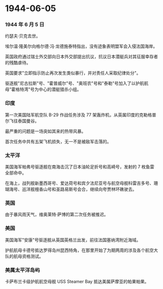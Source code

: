 # 1944-06-05

### 1944 年 6 月 5 日

约瑟夫·贝克去世。

埃尔温·隆美尔向格尔德·冯·龙德施泰特指出，没有迹象表明盟军会入侵法国海岸。

英国政府通过瑞士外交部向日本外交部提出抗议，抗议日本潜艇兵对其征服幸存者的残酷虐待。

英国要求"立即指示防止再次发生类似暴行，并对责任人采取纪律处分"。

驱逐舰"尼古拉斯"号、"霍普威尔"号、"奥班农"号和"泰勒"号加入了以护航航母"霍格特湾"号为中心的潜艇猎杀小组。

### 印度

第一次美国陆军航空队 B-29 作战任务涉及 77
架轰炸机，从英属印度的克勒格普尔飞往泰国曼谷。

最严重的问题是一场突如其来的热带风暴。

首次任务中共有五架飞机损失，无一不是被敌军击落的。

### 太平洋

美国海军帕弗号驱逐舰在南海击沉了日本油轮足折号和高崎号，发射的 7
枚鱼雷全部命中。

在海上，战列舰新墨西哥号、爱达荷号和宾夕法尼亚号与航空母舰科雷吉多号、珊瑚海号、巡洋舰檀香山号和圣路易斯号会合，继续向夸贾林环礁驶去。

### 英国

由于暴风雨天气，维奥莱特·萨博的第二次任务被推迟。

### 美国

美国海军"安康"号驱逐舰从英国英格兰出发，前往法国塞纳湾附近海域。

护航航母卡德号抵达罗得岛州昆西特角，在那里开始了为期两周的涉及各个航空大队的航母资格测试。

### 美属太平洋岛屿

卡萨布兰卡级护航航空母舰 USS Steamer Bay 抵达美属萨摩亚的帕果帕果。